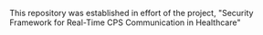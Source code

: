 This repository was established in effort of the project, "Security Framework for Real-Time CPS Communication in Healthcare"
